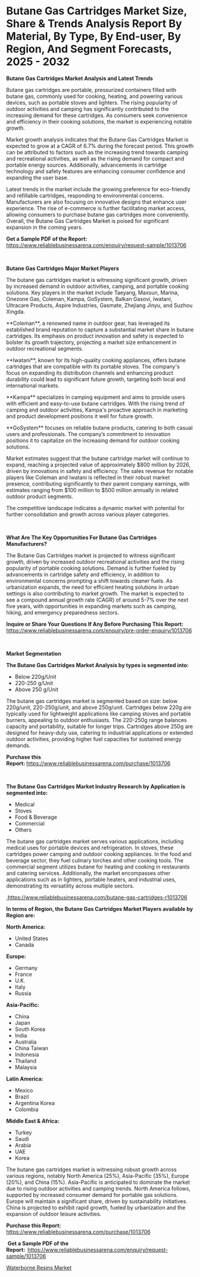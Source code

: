 <p><h1>Butane Gas Cartridges Market Size, Share & Trends Analysis Report By Material, By Type, By End-user, By Region, And Segment Forecasts, 2025 - 2032</h1></p><p><strong>Butane Gas Cartridges Market Analysis and Latest Trends</strong></p>
<p><p>Butane gas cartridges are portable, pressurized containers filled with butane gas, commonly used for cooking, heating, and powering various devices, such as portable stoves and lighters. The rising popularity of outdoor activities and camping has significantly contributed to the increasing demand for these cartridges. As consumers seek convenience and efficiency in their cooking solutions, the market is experiencing notable growth.</p><p>Market growth analysis indicates that the Butane Gas Cartridges Market is expected to grow at a CAGR of 6.7% during the forecast period. This growth can be attributed to factors such as the increasing trend towards camping and recreational activities, as well as the rising demand for compact and portable energy sources. Additionally, advancements in cartridge technology and safety features are enhancing consumer confidence and expanding the user base.</p><p>Latest trends in the market include the growing preference for eco-friendly and refillable cartridges, responding to environmental concerns. Manufacturers are also focusing on innovative designs that enhance user experience. The rise of e-commerce is further facilitating market access, allowing consumers to purchase butane gas cartridges more conveniently. Overall, the Butane Gas Cartridges Market is poised for significant expansion in the coming years.</p></p>
<p><strong>Get a Sample PDF of the Report:&nbsp;</strong> <a href="https://www.reliablebusinessarena.com/enquiry/request-sample/1013706?utm_campaign=2330&utm_medium=2&utm_source=Github&utm_content=ia&utm_term=02032025&utm_id=butane-gas-cartridges">https://www.reliablebusinessarena.com/enquiry/request-sample/1013706</a></p>
<p>&nbsp;</p>
<p><strong>Butane Gas Cartridges Major Market Players</strong></p>
<p><p>The butane gas cartridges market is witnessing significant growth, driven by increased demand in outdoor activities, camping, and portable cooking solutions. Key players in the market include Taeyang, Maxsun, Marina, Onezone Gas, Coleman, Kampa, GoSystem, Balkan Gasovi, Iwatani, Ultracare Products, Aspire Industries, Gasmate, Zhejiang Jinyu, and Suzhou Xingda.</p><p>**Coleman**, a renowned name in outdoor gear, has leveraged its established brand reputation to capture a substantial market share in butane cartridges. Its emphasis on product innovation and safety is expected to bolster its growth trajectory, projecting a market size enhancement in outdoor recreational segments.</p><p>**Iwatani**, known for its high-quality cooking appliances, offers butane cartridges that are compatible with its portable stoves. The company's focus on expanding its distribution channels and enhancing product durability could lead to significant future growth, targeting both local and international markets.</p><p>**Kampa** specializes in camping equipment and aims to provide users with efficient and easy-to-use butane cartridges. With the rising trend of camping and outdoor activities, Kampa's proactive approach in marketing and product development positions it well for future growth.</p><p>**GoSystem** focuses on reliable butane products, catering to both casual users and professionals. The company’s commitment to innovation positions it to capitalize on the increasing demand for outdoor cooking solutions. </p><p>Market estimates suggest that the butane cartridge market will continue to expand, reaching a projected value of approximately $800 million by 2026, driven by innovations in safety and efficiency. The sales revenue for notable players like Coleman and Iwatani is reflected in their robust market presence, contributing significantly to their parent company earnings, with estimates ranging from $100 million to $500 million annually in related outdoor product segments. </p><p>The competitive landscape indicates a dynamic market with potential for further consolidation and growth across various player categories.</p></p>
<p>&nbsp;</p>
<p><strong>What Are The Key Opportunities For Butane Gas Cartridges Manufacturers?</strong></p>
<p><p>The Butane Gas Cartridges market is projected to witness significant growth, driven by increased outdoor recreational activities and the rising popularity of portable cooking solutions. Demand is further fueled by advancements in cartridge safety and efficiency, in addition to environmental concerns prompting a shift towards cleaner fuels. As urbanization expands, the need for efficient heating solutions in urban settings is also contributing to market growth. The market is expected to see a compound annual growth rate (CAGR) of around 5-7% over the next five years, with opportunities in expanding markets such as camping, hiking, and emergency preparedness sectors.</p></p>
<p><strong>Inquire or Share Your Questions If Any Before Purchasing This Report:</strong> <a href="https://www.reliablebusinessarena.com/enquiry/pre-order-enquiry/1013706?utm_campaign=2330&utm_medium=2&utm_source=Github&utm_content=ia&utm_term=02032025&utm_id=butane-gas-cartridges">https://www.reliablebusinessarena.com/enquiry/pre-order-enquiry/1013706</a></p>
<p>&nbsp;</p>
<p><strong>Market Segmentation</strong></p>
<p><strong>The Butane Gas Cartridges Market Analysis by types is segmented into:</strong></p>
<p><ul><li>Below 220g/Unit</li><li>220-250 g/Unit</li><li>Above 250 g/Unit</li></ul></p>
<p><p>The butane gas cartridges market is segmented based on size: below 220g/unit, 220-250g/unit, and above 250g/unit. Cartridges below 220g are typically used for lightweight applications like camping stoves and portable burners, appealing to outdoor enthusiasts. The 220-250g range balances capacity and portability, suitable for longer trips. Cartridges above 250g are designed for heavy-duty use, catering to industrial applications or extended outdoor activities, providing higher fuel capacities for sustained energy demands.</p></p>
<p><strong>Purchase this Report:&nbsp;</strong><a href="https://www.reliablebusinessarena.com/purchase/1013706?utm_campaign=2330&utm_medium=2&utm_source=Github&utm_content=ia&utm_term=02032025&utm_id=butane-gas-cartridges">https://www.reliablebusinessarena.com/purchase/1013706</a></p>
<p>&nbsp;</p>
<p><strong>The Butane Gas Cartridges Market Industry Research by Application is segmented into:</strong></p>
<p><ul><li>Medical</li><li>Stoves</li><li>Food & Beverage</li><li>Commercial</li><li>Others</li></ul></p>
<p><p>The butane gas cartridges market serves various applications, including medical uses for portable devices and refrigeration. In stoves, these cartridges power camping and outdoor cooking appliances. In the food and beverage sector, they fuel culinary torches and other cooking tools. The commercial segment utilizes butane for heating and cooking in restaurants and catering services. Additionally, the market encompasses other applications such as in lighters, portable heaters, and industrial uses, demonstrating its versatility across multiple sectors.</p></p>
<p><a href="https://www.reliablebusinessarena.com/butane-gas-cartridges-r1013706?utm_campaign=2330&utm_medium=2&utm_source=Github&utm_content=ia&utm_term=02032025&utm_id=butane-gas-cartridges">&nbsp;https://www.reliablebusinessarena.com/butane-gas-cartridges-r1013706</a></p>
<p><strong>In terms of Region, the Butane Gas Cartridges Market Players available by Region are:</strong></p>
<p>
    <p> <strong> North America: </strong>
        <ul>
            <li>United States</li>
            <li>Canada</li>
        </ul>
        </p> 
    <p> <strong> Europe: </strong>
        <ul>
            <li>Germany</li>
            <li>France</li>
            <li>U.K.</li>
            <li>Italy</li>
            <li>Russia</li>
        </ul>
        </p> 
    <p> <strong> Asia-Pacific: </strong>
        <ul>
            <li>China</li>
            <li>Japan</li>
            <li>South Korea</li>
            <li>India</li>
            <li>Australia</li>
            <li>China Taiwan</li>
            <li>Indonesia</li>
            <li>Thailand</li>
            <li>Malaysia</li>
        </ul>
        </p> 
    <p> <strong> Latin America: </strong>
        <ul>
            <li>Mexico</li>
            <li>Brazil</li>
            <li>Argentina Korea</li>
            <li>Colombia</li>
        </ul>
        </p> 
    <p> <strong> Middle East & Africa: </strong>
        <ul>
            <li>Turkey</li>
            <li>Saudi</li>
            <li>Arabia</li>
            <li>UAE</li>
            <li>Korea</li>
        </ul>
    </p>
    </p>
<p><p>The butane gas cartridges market is witnessing robust growth across various regions, notably North America (25%), Asia-Pacific (35%), Europe (20%), and China (15%). Asia-Pacific is anticipated to dominate the market due to rising outdoor activities and camping trends. North America follows, supported by increased consumer demand for portable gas solutions. Europe will maintain a significant share, driven by sustainability initiatives. China is projected to exhibit rapid growth, fueled by urbanization and the expansion of outdoor leisure activities.</p></p>
<p><strong>Purchase this Report: </strong><a href="https://www.reliablebusinessarena.com/purchase/1013706?utm_campaign=2330&utm_medium=2&utm_source=Github&utm_content=ia&utm_term=02032025&utm_id=butane-gas-cartridges">https://www.reliablebusinessarena.com/purchase/1013706</a></p>
<p>&nbsp;<strong>Get a Sample PDF of the Report:&nbsp;&nbsp;</strong><a href="https://www.reliablebusinessarena.com/enquiry/request-sample/1013706?utm_campaign=2330&utm_medium=2&utm_source=Github&utm_content=ia&utm_term=02032025&utm_id=butane-gas-cartridges">https://www.reliablebusinessarena.com/enquiry/request-sample/1013706</a></p>
<p><strong></strong></p>
<p><p><a href="https://github.com/manesros8/Market-Research-Report-List-1/blob/main/waterborne-resins-market.md?utm_campaign=2330&utm_medium=2&utm_source=Github&utm_content=ia&utm_term=02032025&utm_id=butane-gas-cartridges">Waterborne Resins Market</a></p></p>